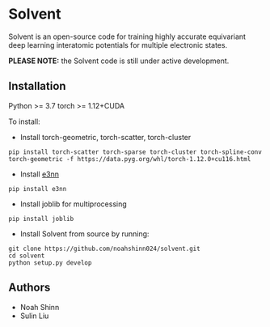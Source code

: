 # Solvent
Solvent is an open-source code for training highly accurate equivariant deep learning interatomic potentials for multiple electronic states.

**PLEASE NOTE:** the Solvent code is still under active development.

## Installation
Python >= 3.7
torch >= 1.12+CUDA

To install:
  * Install torch-geometric, torch-scatter, torch-cluster
  ```
  pip install torch-scatter torch-sparse torch-cluster torch-spline-conv torch-geometric -f https://data.pyg.org/whl/torch-1.12.0+cu116.html
  ```
  * Install [e3nn](https://e3nn.org/)
  ```
  pip install e3nn
  ```
  
  * Install joblib for multiprocessing
  ```
  pip install joblib
  ```

  * Install Solvent from source by running:
  ```
  git clone https://github.com/noahshinn024/solvent.git
  cd solvent
  python setup.py develop
  ```

## Authors
* Noah Shinn
* Sulin Liu 
